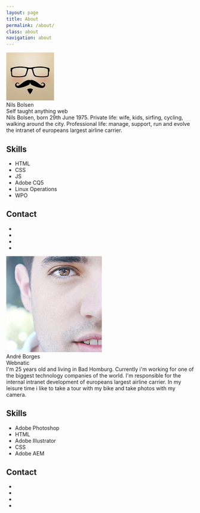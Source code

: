 ```yaml
---
layout: page
title: About
permalink: /about/
class: about
navigation: about
---
```


<div class="profile">
  <img class="profile-photo" src="/images/face.jpg" alt="just some random face"/>
  <div class="profile-name">Nils Bolsen</div>
  <div class="profile-talent">Self taught anything web</div>
  <div class="profile-bio">
      Nils Bolsen, born 29th June 1975. Private life: wife, kids, sirfing, cycling, walking around the city. Professional life: manage, support, run and evolve  the intranet of europeans largest airline carrier.
  </div>
  <div class="profile-skills">
    <h2>Skills</h2>
    <ul>
      <li>HTML</li>
      <li>CSS</li>
      <li>JS</li>
      <li>Adobe CQ5</li>
      <li>Linux Operations</li>
      <li>WPO</li>
    </ul>
  </div>
  <div class="profile-contacts">
    <h2>Contact</h2>
    <ul>
      <li>
        <a href="" class="fa-stack fa-2x circle">
          <i class="fa fa-twitter fa-stack-1x"></i>
        </a>
      </li>
      <li>
        <a href="" class="fa-stack fa-2x circle">
          <i class="fa fa-github fa-stack-1x"></i>
        </a>
      </li>
      <li>
        <a href="" class="fa-stack fa-2x circle">
          <i class="fa fa-linkedin fa-stack-1x"></i>
        </a>
      </li>
      <li>
        <a href="" class="fa-stack fa-2x circle">
         <i class="fa fa-google-plus fa-stack-1x"></i>
        </a>
      </li>
    </ul>
  </div>
</div>

<div class="profile">
  <img class="profile-photo" src="/images/andreface.png" alt="just some random face"/>
  <div class="profile-name">André Borges</div>
  <div class="profile-talent">Webnatic</div>
  <div class="profile-bio">
    I'm 25 years old and living in Bad Homburg.
    Currently i'm working for one of the biggest technology companies of the world.
    I'm responsible for the internal intranet development of europeans largest airline carrier.
    In my leisure time i like to take a tour with my bike and take photos with my camera.  </div>
  <div class="profile-skills">
    <h2>Skills</h2>
    <ul>
      <li>Adobe Photoshop</li>
      <li>HTML</li>
      <li>Adobe Illustrator</li>
      <li>CSS</li>
      <li>Adobe AEM</li>
    </ul>
  </div>
  <div class="profile-contacts">
    <h2>Contact</h2>
    <ul>
      <li>
        <a href="mailto:cpne@me.com" class="fa-stack fa-2x circle">
          <i class="fa fa-pencil-square-o fa-stack-1x"></i>
        </a>
      </li>
      <li>
        <a href="https://www.linkedin.com/in/borgesandre" class="fa-stack fa-2x circle">
          <i class="fa fa-linkedin fa-stack-1x"></i>
        </a>
      </li>
      <li>
        <a href="https://www.xing.com/profile/Andre_Borges" class="fa-stack fa-2x circle">
         <i class="fa fa-xing fa-stack-1x"></i>
        </a>
      </li>
      <li>
        <a href="http://cpne.vsco.co/" class="fa-stack fa-2x circle">
          <i class="fa fa-camera fa-stack-1x"></i>
        </a>
      </li>
    </ul>
  </div>
</div>
